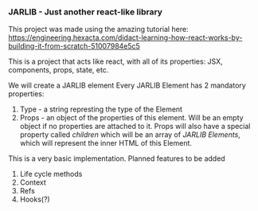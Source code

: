 ### JARLIB - Just another react-like library

This project was made using the amazing tutorial here: 
https://engineering.hexacta.com/didact-learning-how-react-works-by-building-it-from-scratch-51007984e5c5

This is a project that acts like react, with all of its properties: JSX, components, props, state, etc.

We will create a JARLIB element
Every JARLIB Element has 2 mandatory properties:
1. Type - a string represting the type of the Element
2. Props - an object of the properties of this element. Will be an empty object if no properties are attached to it. 
Props will also have a special property called _children_ which will be an array of *JARLIB Elements*, which will represent the inner HTML of this Element.

This is a very basic implementation. 
Planned features to be added
1. Life cycle methods
2. Context
3. Refs
4. Hooks(?) 
